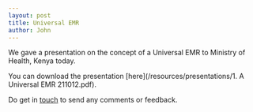```yaml
---
layout: post
title: Universal EMR
author: John
---
```


We gave a presentation on the concept of a Universal EMR to Ministry of Health, Kenya today.

You can download the presentation [here](/resources/presentations/1. A Universal EMR 211012.pdf).

Do get in [touch](/contact) to send any comments or feedback.







